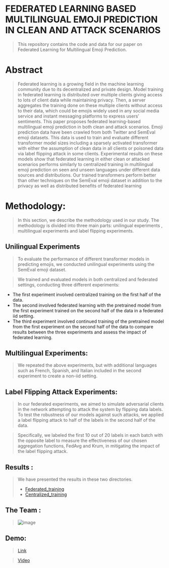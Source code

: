 # FEDERATED LEARNING BASED MULTILINGUAL EMOJI PREDICTION IN CLEAN AND ATTACK SCENARIOS

> This repository contains the code and data for our paper on Federated Learning for Multilingual Emoji Prediction.

# Abstract

> Federated learning is a growing field in the machine learning community due to its decentralized and private
design. Model training in federated learning is distributed over multiple clients giving access to lots of client data
while maintaining privacy. Then, a server aggregates the training done on these multiple clients without access
to their data, which could be emojis widely used in any social media service and instant messaging platforms
to express users’ sentiments. This paper proposes federated learning-based multilingual emoji prediction in
both clean and attack scenarios. Emoji prediction data have been crawled from both Twitter and SemEval emoji
datasets. This data is used to train and evaluate different transformer model sizes including a sparsely activated
transformer with either the assumption of clean data in all clients or poisoned data via label flipping attack in some
clients. Experimental results on these models show that federated learning in either clean or attacked scenarios
performs similarly to centralized training in multilingual emoji prediction on seen and unseen languages under
different data sources and distributions. Our trained transformers perform better than other techniques on the
SemEval emoji dataset in addition to the privacy as well as distributed benefits of federated learning

# Methodology:

> In this section, we describe the methodology used in our study. The methodology is divided into three main parts: unilingual experiments , multilingual experiments and label flipping experiments.

## Unilingual Experiments

> To evaluate the performance of different transformer models in predicting emojis, we conducted unilingual experiments using the SemEval emoji dataset. 

> We trained and evaluated models in both centralized and federated settings, conducting three different experiments:

* The first experiment involved centralized training on the first half of the data.
* The second involved federated learning with the pretrained model from the first experiment trained on the second half of the data in a federated iid setting.
* The third experiment involved continued training of the pretrained model from the first experiment on the second half of the data to compare results between the three experiments and assess the impact of federated learning.

## Multilingual Experiments:

> We repeated the above experiments, but with additional languages such as French, Spanish, and Italian included in the second experiment to create a non-iid setting.  
## Label Flipping Attack Experiments:

> In our federated experiments, we aimed to simulate adversarial clients in the network attempting to attack the system by flipping data labels. To test the robustness of our models against such attacks, we applied a label flipping attack to half of the labels in the second half of the data.

> Specifically, we labeled the first 10 out of 20 labels in each batch with the opposite label to measure the effectiveness of our chosen aggregation functions, FedAvg and Krum, in mitigating the impact of the label flipping attack.

## Results : 
> We have presented the results in these two directories.
> - [Federated_training](/Federated_training)
> - [Centralized_training](/Centralized_training)


## The Team : 

> ![image](https://user-images.githubusercontent.com/51359449/229025744-1fb7e7db-88ae-41b6-b1c0-4ab3021a00bf.png)


## Demo: 
> [Link](https://huggingface.co/spaces/Karim-Gamal/new_Demo_3)

> [Video](https://drive.google.com/file/d/1SEd2fVyyswboL4bcQ9K-QEJESRGSThXw/view?usp=sharing)
